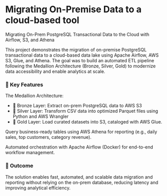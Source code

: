 # Migrating On-Premise Data to a cloud-based tool
Migrating On-Prem PostgreSQL Transactional Data to the Cloud with Airflow, S3, and Athena

This project demonstrates the migration of on-premise PostgreSQL transactional data to a cloud-based data lake using Apache Airflow, AWS S3, Glue, and Athena. The goal was to build an automated ETL pipeline following the Medallion Architecture (Bronze, Silver, Gold) to modernize data accessibility and enable analytics at scale.

### 🔧 Key Features
The Medallion Architecture:
-   🥉 Bronze Layer: Extract on-prem PostgreSQL data to AWS S3
-   🥈 Silver Layer: Transform CSV data into optimized Parquet files using Python and AWS Wrangler
-   🥇 Gold Layer: Load curated datasets into S3, cataloged with AWS Glue.

Query business-ready tables using AWS Athena for reporting (e.g., daily sales, top customers, category revenue).

Automated orchestration with Apache Airflow (Docker) for end-to-end workflow management.

### 🚀 Outcome

The solution enables fast, automated, and scalable data migration and reporting without relying on the on-prem database, reducing latency and improving analytical efficiency.
